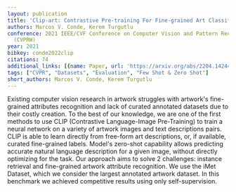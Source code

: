 ```yaml
---
layout: publication
title: 'Clip-art: Contrastive Pre-training For Fine-grained Art Classification'
authors: Marcos V. Conde, Kerem Turgutlu
conference: 2021 IEEE/CVF Conference on Computer Vision and Pattern Recognition Workshops
  (CVPRW)
year: 2021
bibkey: conde2022clip
citations: 74
additional_links: [{name: Paper, url: 'https://arxiv.org/abs/2204.14244'}]
tags: ["CVPR", "Datasets", "Evaluation", "Few Shot & Zero Shot"]
short_authors: Marcos V. Conde, Kerem Turgutlu
---
```

Existing computer vision research in artwork struggles with artwork's
fine-grained attributes recognition and lack of curated annotated datasets due
to their costly creation. To the best of our knowledge, we are one of the first
methods to use CLIP (Contrastive Language-Image Pre-Training) to train a neural
network on a variety of artwork images and text descriptions pairs. CLIP is
able to learn directly from free-form art descriptions, or, if available,
curated fine-grained labels. Model's zero-shot capability allows predicting
accurate natural language description for a given image, without directly
optimizing for the task. Our approach aims to solve 2 challenges: instance
retrieval and fine-grained artwork attribute recognition. We use the iMet
Dataset, which we consider the largest annotated artwork dataset. In this
benchmark we achieved competitive results using only self-supervision.